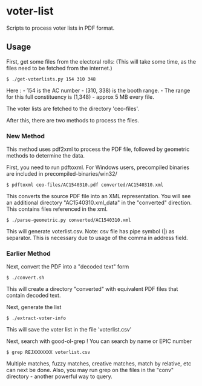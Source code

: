 voter-list
==========

Scripts to process voter lists in PDF format.

Usage
-----

First, get some files from the electoral rolls:
(This will take some time, as the files need to be fetched
from the internet.)

    $ ./get-voterlists.py 154 310 348

Here :
    - 154 is the AC number
    - (310, 338) is the booth range.
    - The range for this full constituency is (1,348) - approx
      5 MB every file.

The voter lists are fetched to the directory 'ceo-files'.

After this, there are two methods to process the files.

### New Method ###

This method uses pdf2xml to process the PDF file, followed by
geometric methods to determine the data.

First, you need to run pdftoxml.  For Windows users, precompiled
binaries are included in precompiled-binaries/win32/

    $ pdftoxml ceo-files/AC1540310.pdf converted/AC1540310.xml

This converts the source PDF file into an XML representation. You
will see an additional directory "AC1540310.xml_data" in the "converted"
direction.  This contains files referenced in the xml.

    $ ./parse-geometric.py converted/AC1540310.xml

This will generate voterlist.csv.  Note: csv file has pipe symbol (|)
as separator. This is necessary due to usage of the comma in address
field.

### Earlier Method ###

Next, convert the PDF into a "decoded text" form

    $ ./convert.sh

This will create a directory "converted" with equivalent PDF files
that contain decoded text.

Next, generate the list

    $ ./extract-voter-info 

This will save the voter list in the file 'voterlist.csv'

Next, search with good-ol-grep ! You can search by name or
EPIC number

    $ grep REJXXXXXXX voterlist.csv

Multiple matches, fuzzy matches, creative matches, match by
relative, etc can next be done.  Also, you may run grep on the
files in the "conv" directory - another powerful way to query.
